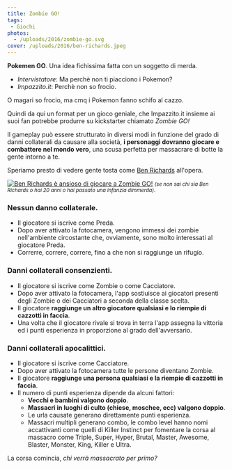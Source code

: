 ```yaml
---
title: Zombie GO!
tags:
 - Giochi
photos:
  - /uploads/2016/zombie-go.svg
cover: /uploads/2016/ben-richards.jpeg
---
```


**Pokemen GO**. Una idea fichissima fatta con un soggetto di merda.

 - _Intervistatore_: Ma perchè non ti piacciono i Pokemon?
 - _Impazzito.it_: Perchè non so frocio.

O magari so frocio, ma cmq i Pokemon fanno schifo al cazzo.

Quindi da qui un format per un gioco geniale, che Impazzito.it insieme ai suoi fan potrebbe produrre su kickstarter chiamato _Zombie GO!_

Il gameplay può essere strutturato in diversi modi in funzione del grado di danni collaterali da causare alla società, **i personaggi dovranno giocare e combattere nel mondo vero**, una scusa perfetta per massacrare di botte la gente intorno a te.


Speriamo presto di vedere gente tosta come [Ben Richards](https://en.wikipedia.org/wiki/The_Running_Man_%281987_film%29) all'opera.

[![](/uploads/2016/ben-richards.jpeg "Ben Richards è ansioso di giocare a Zombie GO!")](https://en.wikipedia.org/wiki/The_Running_Man_%281987_film%29) 
<small>_(se non sai chi sia Ben Richards o hai 20 anni o hai passato una infanzia dimmerda)_.</small>

### Nessun danno collaterale.

 - Il giocatore si iscrive come Preda.
 - Dopo aver attivato la fotocamera, vengono immessi dei zombie nell'ambiente circostante che, ovviamente, sono molto interessati al giocatore Preda.
 - Correrre, correre, correre, fino a che non si raggiunge un rifugio.

### Danni collaterali consenzienti.

 - Il giocatore si iscrive come Zombie o come Cacciatore.
 - Dopo aver attivato la fotocamera, l'app sostiuisce ai giocatori presenti degli Zombie o dei Cacciatori a seconda della classe scelta.
 - Il giocatore **raggiunge un altro giocatore qualsiasi e lo riempie di cazzotti in faccia**.
 - Una volta che il giocatore rivale si trova in terra l'app assegna la vittoria ed i punti esperienza in proporzione al grado dell'avversario.

### Danni collaterali apocalittici.

 - Il giocatore si iscrive come Cacciatore.
 - Dopo aver attivato la fotocamera tutte le persone diventano Zombie.
 - Il giocatore **raggiunge una persona qualsiasi e la riempie di cazzotti in faccia**.
 - Il numero di punti esperienza dipende da alcuni fattori:
    - **Vecchi e bambini valgono doppio**.
    - **Massacri in luoghi di culto (chiese, moschee, ecc) valgono doppio**.
    - Le urla causate generano direttamente punti esperienza.
    - Massacri multipli generano combo, le combo level hanno nomi accattivanti come quelli di Killer Instinct per fomentare la corsa al massacro come Triple, Super, Hyper, Brutal, Master, Awesome, Blaster, Monster, King, Killer e Ultra.

La corsa comincia, _chi verrà massacrato per primo?_
